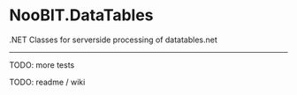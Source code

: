 # NooBIT.DataTables
.NET Classes for serverside processing of datatables.net

-------------
TODO: more tests

TODO: readme / wiki
